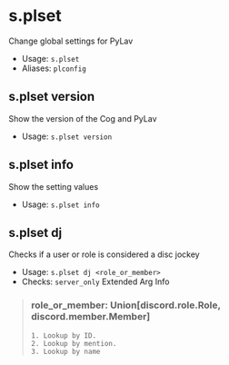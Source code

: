 # s.plset
Change global settings for PyLav<br/>
 - Usage: `s.plset`
 - Aliases: `plconfig`
## s.plset version
Show the version of the Cog and PyLav<br/>
 - Usage: `s.plset version`
## s.plset info
Show the setting values<br/>
 - Usage: `s.plset info`
## s.plset dj
Checks if a user or role is considered a disc jockey<br/>
 - Usage: `s.plset dj <role_or_member>`
 - Checks: `server_only`
Extended Arg Info
> ### role_or_member: Union[discord.role.Role, discord.member.Member]
> 
> 
>     1. Lookup by ID.
>     2. Lookup by mention.
>     3. Lookup by name
> 
>     
